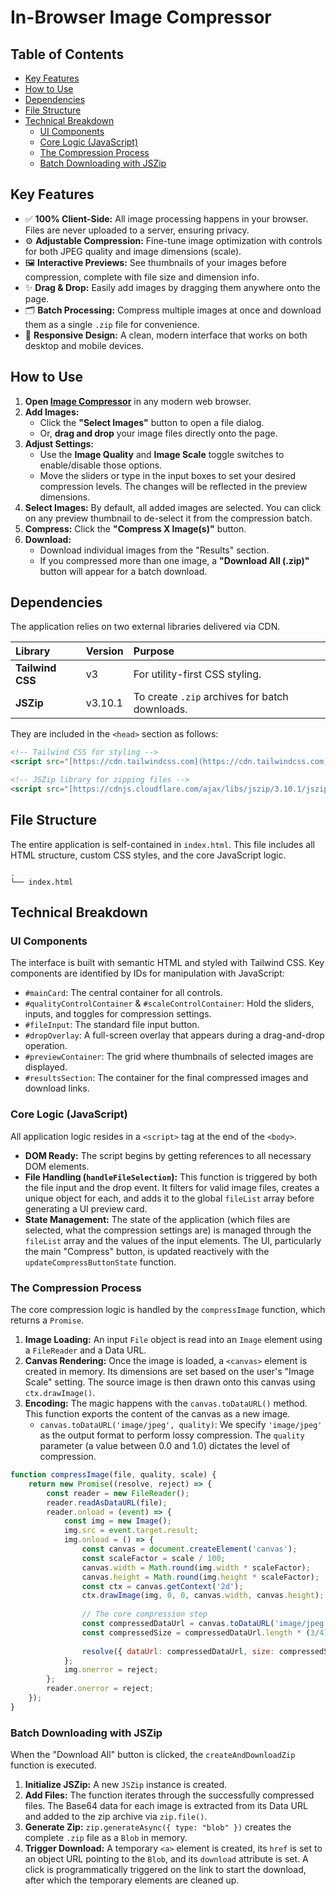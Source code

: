 # In-Browser Image Compressor

## Table of Contents

- [Key Features](#key-features)
- [How to Use](#how-to-use)
- [Dependencies](#dependencies)
- [File Structure](#file-structure)
- [Technical Breakdown](#technical-breakdown)
  - [UI Components](#ui-components)
  - [Core Logic (JavaScript)](#core-logic-javascript)
  - [The Compression Process](#the-compression-process)
  - [Batch Downloading with JSZip](#batch-downloading-with-jszip)

## Key Features

- ✅ **100% Client-Side:** All image processing happens in your browser. Files are never uploaded to a server, ensuring privacy.
- ⚙️ **Adjustable Compression:** Fine-tune image optimization with controls for both JPEG quality and image dimensions (scale).
- 🖼️ **Interactive Previews:** See thumbnails of your images before compression, complete with file size and dimension info.
- ✨ **Drag & Drop:** Easily add images by dragging them anywhere onto the page.
- 🗂️ **Batch Processing:** Compress multiple images at once and download them as a single `.zip` file for convenience.
- 📱 **Responsive Design:** A clean, modern interface that works on both desktop and mobile devices.

## How to Use

1.  **Open [Image Compressor](https://balticcontrol.github.io/ImageCompressor/)** in any modern web browser.
2.  **Add Images:**
    -   Click the **"Select Images"** button to open a file dialog.
    -   Or, **drag and drop** your image files directly onto the page.
3.  **Adjust Settings:**
    -   Use the **Image Quality** and **Image Scale** toggle switches to enable/disable those options.
    -   Move the sliders or type in the input boxes to set your desired compression levels. The changes will be reflected in the preview dimensions.
4.  **Select Images:** By default, all added images are selected. You can click on any preview thumbnail to de-select it from the compression batch.
5.  **Compress:** Click the **"Compress X Image(s)"** button.
6.  **Download:**
    -   Download individual images from the "Results" section.
    -   If you compressed more than one image, a **"Download All (.zip)"** button will appear for a batch download.

## Dependencies

The application relies on two external libraries delivered via CDN.

| Library        | Version | Purpose                                        |
| :------------- | :------ | :--------------------------------------------- |
| **Tailwind CSS** | v3      | For utility-first CSS styling.                 |
| **JSZip** | v3.10.1 | To create `.zip` archives for batch downloads. |

They are included in the `<head>` section as follows:

```html
<!-- Tailwind CSS for styling -->
<script src="[https://cdn.tailwindcss.com](https://cdn.tailwindcss.com)"></script>

<!-- JSZip library for zipping files -->
<script src="[https://cdnjs.cloudflare.com/ajax/libs/jszip/3.10.1/jszip.min.js](https://cdnjs.cloudflare.com/ajax/libs/jszip/3.10.1/jszip.min.js)"></script>
````

## File Structure

The entire application is self-contained in `index.html`. This file includes all HTML structure, custom CSS styles, and the core JavaScript logic.

```text
.
└── index.html
```

## Technical Breakdown

### UI Components

The interface is built with semantic HTML and styled with Tailwind CSS. Key components are identified by IDs for manipulation with JavaScript:

  - `#mainCard`: The central container for all controls.
  - `#qualityControlContainer` & `#scaleControlContainer`: Hold the sliders, inputs, and toggles for compression settings.
  - `#fileInput`: The standard file input button.
  - `#dropOverlay`: A full-screen overlay that appears during a drag-and-drop operation.
  - `#previewContainer`: The grid where thumbnails of selected images are displayed.
  - `#resultsSection`: The container for the final compressed images and download links.

### Core Logic (JavaScript)

All application logic resides in a `<script>` tag at the end of the `<body>`.

  - **DOM Ready:** The script begins by getting references to all necessary DOM elements.
  - **File Handling (`handleFileSelection`):** This function is triggered by both the file input and the drop event. It filters for valid image files, creates a unique object for each, and adds it to the global `fileList` array before generating a UI preview card.
  - **State Management:** The state of the application (which files are selected, what the compression settings are) is managed through the `fileList` array and the values of the input elements. The UI, particularly the main "Compress" button, is updated reactively with the `updateCompressButtonState` function.

### The Compression Process

The core compression logic is handled by the `compressImage` function, which returns a `Promise`.

1.  **Image Loading:** An input `File` object is read into an `Image` element using a `FileReader` and a Data URL.
2.  **Canvas Rendering:** Once the image is loaded, a `<canvas>` element is created in memory. Its dimensions are set based on the user's "Image Scale" setting. The source image is then drawn onto this canvas using `ctx.drawImage()`.
3.  **Encoding:** The magic happens with the `canvas.toDataURL()` method. This function exports the content of the canvas as a new image.
      - `canvas.toDataURL('image/jpeg', quality)`: We specify `'image/jpeg'` as the output format to perform lossy compression. The `quality` parameter (a value between 0.0 and 1.0) dictates the level of compression.

<!-- end list -->

```javascript
function compressImage(file, quality, scale) {
    return new Promise((resolve, reject) => {
        const reader = new FileReader();
        reader.readAsDataURL(file);
        reader.onload = (event) => {
            const img = new Image();
            img.src = event.target.result;
            img.onload = () => {
                const canvas = document.createElement('canvas');
                const scaleFactor = scale / 100;
                canvas.width = Math.round(img.width * scaleFactor);
                canvas.height = Math.round(img.height * scaleFactor);
                const ctx = canvas.getContext('2d');
                ctx.drawImage(img, 0, 0, canvas.width, canvas.height);
                
                // The core compression step
                const compressedDataUrl = canvas.toDataURL('image/jpeg', quality);
                const compressedSize = compressedDataUrl.length * (3/4) - 2; // Estimate byte size from Base64
                
                resolve({ dataUrl: compressedDataUrl, size: compressedSize });
            };
            img.onerror = reject;
        };
        reader.onerror = reject;
    });
}
```

### Batch Downloading with JSZip

When the "Download All" button is clicked, the `createAndDownloadZip` function is executed.

1.  **Initialize JSZip:** A new `JSZip` instance is created.
2.  **Add Files:** The function iterates through the successfully compressed files. The Base64 data for each image is extracted from its Data URL and added to the zip archive via `zip.file()`.
3.  **Generate Zip:** `zip.generateAsync({ type: "blob" })` creates the complete `.zip` file as a `Blob` in memory.
4.  **Trigger Download:** A temporary `<a>` element is created, its `href` is set to an object URL pointing to the `Blob`, and its `download` attribute is set. A click is programmatically triggered on the link to start the download, after which the temporary elements are cleaned up.

<!-- end list -->
